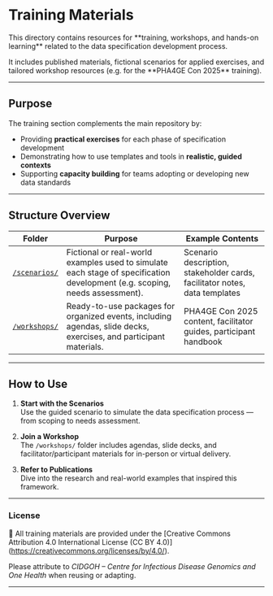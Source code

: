 # Training Materials

This directory contains resources for \*\*training, workshops, and hands-on learning\*\* related to the data specification development process.  

It includes published materials, fictional scenarios for applied exercises, and tailored workshop resources (e.g. for the \*\*PHA4GE Con 2025\*\* training).



---

## Purpose

The training section complements the main repository by:

- Providing **practical exercises** for each phase of specification development  
- Demonstrating how to use templates and tools in **realistic, guided contexts**  
- Supporting **capacity building** for teams adopting or developing new data standards  

---

## Structure Overview

| **Folder** | **Purpose** | **Example Contents** |
|-------------|--------------|----------------------|
| [`/scenarios/`](./scenarios) | Fictional or real-world examples used to simulate each stage of specification development (e.g. scoping, needs assessment). | Scenario description, stakeholder cards, facilitator notes, data templates |
| [`/workshops/`](./workshops) | Ready-to-use packages for organized events, including agendas, slide decks, exercises, and participant materials. | PHA4GE Con 2025 content, facilitator guides, participant handbook |

---
## How to Use

1. **Start with the Scenarios**  
Use the guided scenario to simulate the data specification process — from scoping to needs assessment.

2. **Join a Workshop**  
The `/workshops/` folder includes agendas, slide decks, and facilitator/participant materials for in-person or virtual delivery.

3. **Refer to Publications**  
Dive into the research and real-world examples that inspired this framework.

---
### License

🧾 All training materials are provided under the \[Creative Commons Attribution 4.0 International License (CC BY 4.0)](https://creativecommons.org/licenses/by/4.0/).  

Please attribute to *CIDGOH – Centre for Infectious Disease Genomics and One Health* when reusing or adapting.



---



